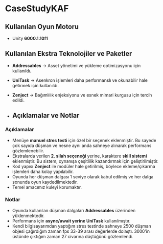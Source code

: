 # CaseStudyKAF

## Kullanılan Oyun Motoru
- Unity **6000.1.10f1**

## Kullanılan Ekstra Teknolojiler ve Paketler
- **Addressables** → Asset yönetimi ve yükleme optimizasyonu için kullanıldı.  
- **UniTask** → Asenkron işlemleri daha performanslı ve okunabilir hale getirmek için kullanıldı.  
- **Zenject** → Bağımlılık enjeksiyonu ve esnek mimari kurgusu için tercih edildi.

- ## Açıklamalar ve Notlar

### Açıklamalar
- Menüye **manuel stres testi** için özel bir seçenek eklenmiştir. Bu sayede çok sayıda düşman ve nesne aynı anda sahneye alınarak performans gözlemlenebilir.  
- Ekstralarda verilen **2. silah seçeneği** yerine, karaktere **skill sistemi** eklenmiştir. Bu sistem, oynanışa çeşitlilik kazandırmak için geliştirilmiştir.  
- Kod yapısı **Zenject** ile modüler hale getirilmiş, böylece ekleme/çıkarma işlemleri daha kolay yapılabilir.
- Oyunda her düşman dalgası 1 seviye olarak kabul edilmiş ve her dalga sonunda oyun kaydedilmektedir.
- Temel amacımız kuleyi korumaktır.

### Notlar
- Oyunda kullanılan düşman dalgaları **Addressables** üzerinden yüklenmektedir.  
- Performans için **async/await yerine UniTask** kullanılmıştır.
- Kendi bilgisayarımdan yaptığım stres testinde sahneye 2500 düşman objesi çağırdığım zaman fps 33-39 arası değerlerde dolaştı. 3000'in üstünde çıktığım zaman 27 civarına düştüğünü gözlemlendi.
